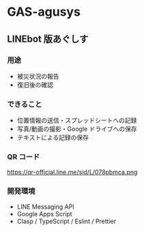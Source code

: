 # GAS-agusys

## LINEbot 版あぐしす

### 用途

-   被災状況の報告
-   復旧後の確認

### できること

-   位置情報の送信・スプレッドシートへの記録
-   写真/動画の撮影・Google ドライブへの保存
-   テキストによる記録の保存

### QR コード

https://qr-official.line.me/sid/L/078pbmca.png

### 開発環境

-   LINE Messaging API
-   Google Apps Script
-   Clasp / TypeScript / Eslint / Prettier
